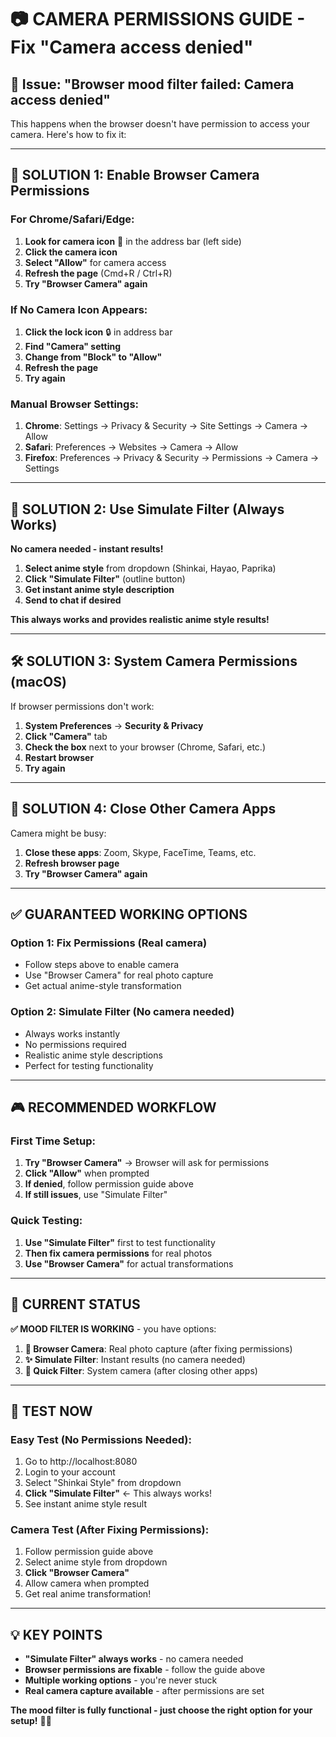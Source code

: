# 📷 CAMERA PERMISSIONS GUIDE - Fix "Camera access denied"

## 🚨 **Issue**: "Browser mood filter failed: Camera access denied"

This happens when the browser doesn't have permission to access your camera. Here's how to fix it:

---

## 🔧 **SOLUTION 1: Enable Browser Camera Permissions**

### **For Chrome/Safari/Edge:**
1. **Look for camera icon** 🎥 in the address bar (left side)
2. **Click the camera icon**
3. **Select "Allow"** for camera access
4. **Refresh the page** (Cmd+R / Ctrl+R)
5. **Try "Browser Camera" again**

### **If No Camera Icon Appears:**
1. **Click the lock icon** 🔒 in address bar
2. **Find "Camera" setting**
3. **Change from "Block" to "Allow"**
4. **Refresh the page**
5. **Try again**

### **Manual Browser Settings:**
1. **Chrome**: Settings → Privacy & Security → Site Settings → Camera → Allow
2. **Safari**: Preferences → Websites → Camera → Allow
3. **Firefox**: Preferences → Privacy & Security → Permissions → Camera → Settings

---

## 🎯 **SOLUTION 2: Use Simulate Filter (Always Works)**

**No camera needed - instant results!**

1. **Select anime style** from dropdown (Shinkai, Hayao, Paprika)
2. **Click "Simulate Filter"** (outline button)
3. **Get instant anime style description**
4. **Send to chat if desired**

**This always works and provides realistic anime style results!**

---

## 🛠️ **SOLUTION 3: System Camera Permissions (macOS)**

If browser permissions don't work:

1. **System Preferences** → **Security & Privacy**
2. **Click "Camera"** tab
3. **Check the box** next to your browser (Chrome, Safari, etc.)
4. **Restart browser**
5. **Try again**

---

## 🔄 **SOLUTION 4: Close Other Camera Apps**

Camera might be busy:

1. **Close these apps**: Zoom, Skype, FaceTime, Teams, etc.
2. **Refresh browser page**
3. **Try "Browser Camera" again**

---

## ✅ **GUARANTEED WORKING OPTIONS**

### **Option 1: Fix Permissions** (Real camera)
- Follow steps above to enable camera
- Use "Browser Camera" for real photo capture
- Get actual anime-style transformation

### **Option 2: Simulate Filter** (No camera needed)
- Always works instantly
- No permissions required
- Realistic anime style descriptions
- Perfect for testing functionality

---

## 🎮 **RECOMMENDED WORKFLOW**

### **First Time Setup:**
1. **Try "Browser Camera"** → Browser will ask for permissions
2. **Click "Allow"** when prompted
3. **If denied**, follow permission guide above
4. **If still issues**, use "Simulate Filter"

### **Quick Testing:**
1. **Use "Simulate Filter"** first to test functionality
2. **Then fix camera permissions** for real photos
3. **Use "Browser Camera"** for actual transformations

---

## 🎊 **CURRENT STATUS**

**✅ MOOD FILTER IS WORKING** - you have options:

1. **🎥 Browser Camera**: Real photo capture (after fixing permissions)
2. **✨ Simulate Filter**: Instant results (no camera needed)
3. **🔧 Quick Filter**: System camera (after closing other apps)

---

## 🚀 **TEST NOW**

### **Easy Test (No Permissions Needed):**
1. Go to http://localhost:8080
2. Login to your account
3. Select "Shinkai Style" from dropdown
4. **Click "Simulate Filter"** ← This always works!
5. See instant anime style result

### **Camera Test (After Fixing Permissions):**
1. Follow permission guide above
2. Select anime style from dropdown
3. **Click "Browser Camera"**
4. Allow camera when prompted
5. Get real anime transformation!

---

## 💡 **KEY POINTS**

- **"Simulate Filter" always works** - no camera needed
- **Browser permissions are fixable** - follow the guide above
- **Multiple working options** - you're never stuck
- **Real camera capture available** - after permissions are set

**The mood filter is fully functional - just choose the right option for your setup!** 🎨✨